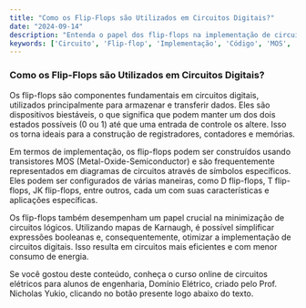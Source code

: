 ```yaml
---
title: "Como os Flip-Flops são Utilizados em Circuitos Digitais?"
date: "2024-09-14"
description: "Entenda o papel dos flip-flops na implementação de circuitos digitais e como eles são utilizados para armazenar e transferir dados."
keywords: ['Circuito', 'Flip-flop', 'Implementação', 'Código', 'MOS', 'número', 'Karnaugh']
---
```


### Como os Flip-Flops são Utilizados em Circuitos Digitais?

Os flip-flops são componentes fundamentais em circuitos digitais, utilizados principalmente para armazenar e transferir dados. Eles são dispositivos biestáveis, o que significa que podem manter um dos dois estados possíveis (0 ou 1) até que uma entrada de controle os altere. Isso os torna ideais para a construção de registradores, contadores e memórias.

Em termos de implementação, os flip-flops podem ser construídos usando transistores MOS (Metal-Oxide-Semiconductor) e são frequentemente representados em diagramas de circuitos através de símbolos específicos. Eles podem ser configurados de várias maneiras, como D flip-flops, T flip-flops, JK flip-flops, entre outros, cada um com suas características e aplicações específicas.

Os flip-flops também desempenham um papel crucial na minimização de circuitos lógicos. Utilizando mapas de Karnaugh, é possível simplificar expressões booleanas e, consequentemente, otimizar a implementação de circuitos digitais. Isso resulta em circuitos mais eficientes e com menor consumo de energia.

Se você gostou deste conteúdo, conheça o curso online de circuitos elétricos para alunos de engenharia, Domínio Elétrico, criado pelo Prof. Nicholas Yukio, clicando no botão presente logo abaixo do texto.